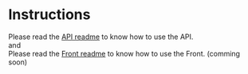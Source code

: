 # Instructions
Please read the [API readme](api/readme.md) to know how to use the API.\
and\
Please read the [Front readme](front/readme.md) to know how to use the Front. (comming soon)